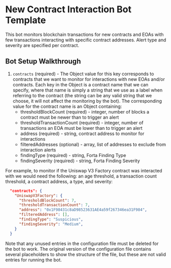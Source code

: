 # New Contract Interaction Bot Template

This bot monitors blockchain transactions for new contracts and EOAs with few transactions
interacting with specific contract addresses. Alert type and severity are specified per contract.

## Bot Setup Walkthrough

1. `contracts` (required) - The Object value for this key corresponds to contracts that we want to
monitor for interactions with new EOAs and/or contracts. Each key in the Object is a contract name
that we can specify, where that name is simply a string that we use as a label when referring to the
contract (the string can be any valid string that we choose, it will not affect the monitoring by the
bot). The corresponding value for the contract name is an Object containing:
    * thresholdBlockCount (required) - integer, number of blocks a contract must be newer than to trigger an alert
    * thresholdTransactionCount (required) - integer, number of transactions an EOA must be lower than to trigger an alert
    * address (required) - string, contract address to monitor for interactions
    * filteredAddresses (optional) - array, list of addresses to exclude from interaction alerts
    * findingType (required) - string, Forta Finding Type
    * findingSeverity (required) - string, Forta Finding Severity

For example, to monitor if the Uniswap V3 Factory contract was interacted with we would need the following: an age threshold, a transaction count threshold, a contract address, a type, and severity:

```json
  "contracts": {
    "UniswapV3Factory": {
      "thresholdBlockCount": 7,
      "thresholdTransactionCount": 7,
      "address": "0x1F98431c8aD98523631AE4a59f267346ea31F984",
      "filteredAddress": [],
      "findingType": "Suspicious",
      "findingSeverity": "Medium",
    }
  }
```

Note that any unused entries in the configuration file must be deleted for the bot to work.  The
original version of the configuration file contains several placeholders to show the structure of
the file, but these are not valid entries for running the bot.
